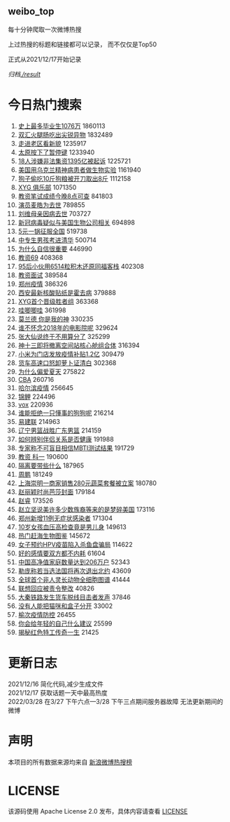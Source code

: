 weibo_top  
---
每十分钟爬取一次微博热搜  

上过热搜的标题和链接都可以记录， 而不仅仅是Top50

正式从2021/12/17开始记录  

*归档[./result](./result/)*

# 今日热门搜索  
1. [史上最多毕业生1076万](https://s.weibo.com//weibo?q=%23%E5%8F%B2%E4%B8%8A%E6%9C%80%E5%A4%9A%E6%AF%95%E4%B8%9A%E7%94%9F1076%E4%B8%87%23&Refer=top) 1860113
2. [双汇火腿肠吃出尖锐异物](https://s.weibo.com//weibo?q=%23%E5%8F%8C%E6%B1%87%E7%81%AB%E8%85%BF%E8%82%A0%E5%90%83%E5%87%BA%E5%B0%96%E9%94%90%E5%BC%82%E7%89%A9%23&Refer=top) 1832489
3. [走进老区看新貌](https://s.weibo.com//weibo?q=%23%E8%B5%B0%E8%BF%9B%E8%80%81%E5%8C%BA%E7%9C%8B%E6%96%B0%E8%B2%8C%23&Refer=top) 1235917
4. [太原按下了暂停键](https://s.weibo.com//weibo?q=%23%E5%A4%AA%E5%8E%9F%E6%8C%89%E4%B8%8B%E4%BA%86%E6%9A%82%E5%81%9C%E9%94%AE%23&Refer=top) 1233940
5. [18人涉嫌非法集资1395亿被起诉](https://s.weibo.com//weibo?q=%2318%E4%BA%BA%E6%B6%89%E5%AB%8C%E9%9D%9E%E6%B3%95%E9%9B%86%E8%B5%841395%E4%BA%BF%E8%A2%AB%E8%B5%B7%E8%AF%89%23&Refer=top) 1225721
6. [美国用乌克兰精神病患者做生物实验](https://s.weibo.com//weibo?q=%23%E7%BE%8E%E5%9B%BD%E7%94%A8%E4%B9%8C%E5%85%8B%E5%85%B0%E7%B2%BE%E7%A5%9E%E7%97%85%E6%82%A3%E8%80%85%E5%81%9A%E7%94%9F%E7%89%A9%E5%AE%9E%E9%AA%8C%23&Refer=top) 1161940
7. [狗子偷吃10斤狗粮被开刀取出8斤](https://s.weibo.com//weibo?q=%23%E7%8B%97%E5%AD%90%E5%81%B7%E5%90%8310%E6%96%A4%E7%8B%97%E7%B2%AE%E8%A2%AB%E5%BC%80%E5%88%80%E5%8F%96%E5%87%BA8%E6%96%A4%23&Refer=top) 1112158
8. [XYG 俱乐部](https://s.weibo.com//weibo?q=XYG%20%E4%BF%B1%E4%B9%90%E9%83%A8&Refer=top) 1071350
9. [教资笔试成绩今晚8点可查](https://s.weibo.com//weibo?q=%23%E6%95%99%E8%B5%84%E7%AC%94%E8%AF%95%E6%88%90%E7%BB%A9%E4%BB%8A%E6%99%9A8%E7%82%B9%E5%8F%AF%E6%9F%A5%23&Refer=top) 841803
10. [演员麦皓为去世](https://s.weibo.com//weibo?q=%23%E6%BC%94%E5%91%98%E9%BA%A6%E7%9A%93%E4%B8%BA%E5%8E%BB%E4%B8%96%23&Refer=top) 789855
11. [刘维母亲因病去世](https://s.weibo.com//weibo?q=%23%E5%88%98%E7%BB%B4%E6%AF%8D%E4%BA%B2%E5%9B%A0%E7%97%85%E5%8E%BB%E4%B8%96%23&Refer=top) 703727
12. [新冠病毒疑似与美国生物公司相关](https://s.weibo.com//weibo?q=%23%E6%96%B0%E5%86%A0%E7%97%85%E6%AF%92%E7%96%91%E4%BC%BC%E4%B8%8E%E7%BE%8E%E5%9B%BD%E7%94%9F%E7%89%A9%E5%85%AC%E5%8F%B8%E7%9B%B8%E5%85%B3%23&Refer=top) 694898
13. [5元一锅征服全国](https://s.weibo.com//weibo?q=%235%E5%85%83%E4%B8%80%E9%94%85%E5%BE%81%E6%9C%8D%E5%85%A8%E5%9B%BD%23&Refer=top) 519738
14. [中专生男孩考进清华](https://s.weibo.com//weibo?q=%23%E4%B8%AD%E4%B8%93%E7%94%9F%E7%94%B7%E5%AD%A9%E8%80%83%E8%BF%9B%E6%B8%85%E5%8D%8E%23&Refer=top) 500714
15. [为什么自信很重要](https://s.weibo.com//weibo?q=%E4%B8%BA%E4%BB%80%E4%B9%88%E8%87%AA%E4%BF%A1%E5%BE%88%E9%87%8D%E8%A6%81&Refer=top) 446990
16. [教资69](https://s.weibo.com//weibo?q=%E6%95%99%E8%B5%8469&Refer=top) 408368
17. [95后小伙用6514粒积木还原同福客栈](https://s.weibo.com//weibo?q=%2395%E5%90%8E%E5%B0%8F%E4%BC%99%E7%94%A86514%E7%B2%92%E7%A7%AF%E6%9C%A8%E8%BF%98%E5%8E%9F%E5%90%8C%E7%A6%8F%E5%AE%A2%E6%A0%88%23&Refer=top) 402308
18. [教资面试](https://s.weibo.com//weibo?q=%23%E6%95%99%E8%B5%84%E9%9D%A2%E8%AF%95%23&Refer=top) 389584
19. [郑州疫情](https://s.weibo.com//weibo?q=%23%E9%83%91%E5%B7%9E%E7%96%AB%E6%83%85%23&Refer=top) 386326
20. [西安最新核酸贴纸是霍去病](https://s.weibo.com//weibo?q=%23%E8%A5%BF%E5%AE%89%E6%9C%80%E6%96%B0%E6%A0%B8%E9%85%B8%E8%B4%B4%E7%BA%B8%E6%98%AF%E9%9C%8D%E5%8E%BB%E7%97%85%23&Refer=top) 379888
21. [XYG首个晋级胜者组](https://s.weibo.com//weibo?q=%23XYG%E9%A6%96%E4%B8%AA%E6%99%8B%E7%BA%A7%E8%83%9C%E8%80%85%E7%BB%84%23&Refer=top) 363368
22. [哇唧唧哇](https://s.weibo.com//weibo?q=%E5%93%87%E5%94%A7%E5%94%A7%E5%93%87&Refer=top) 361998
23. [莫兰德 你是我的神](https://s.weibo.com//weibo?q=%E8%8E%AB%E5%85%B0%E5%BE%B7%20%E4%BD%A0%E6%98%AF%E6%88%91%E7%9A%84%E7%A5%9E&Refer=top) 330235
24. [谁不怀念2018年的电影院呢](https://s.weibo.com//weibo?q=%23%E8%B0%81%E4%B8%8D%E6%80%80%E5%BF%B52018%E5%B9%B4%E7%9A%84%E7%94%B5%E5%BD%B1%E9%99%A2%E5%91%A2%23&Refer=top) 329624
25. [张大仙说终于不用算分了](https://s.weibo.com//weibo?q=%23%E5%BC%A0%E5%A4%A7%E4%BB%99%E8%AF%B4%E7%BB%88%E4%BA%8E%E4%B8%8D%E7%94%A8%E7%AE%97%E5%88%86%E4%BA%86%23&Refer=top) 325299
26. [神十三即将撤离空间站核心舱组合体](https://s.weibo.com//weibo?q=%23%E7%A5%9E%E5%8D%81%E4%B8%89%E5%8D%B3%E5%B0%86%E6%92%A4%E7%A6%BB%E7%A9%BA%E9%97%B4%E7%AB%99%E6%A0%B8%E5%BF%83%E8%88%B1%E7%BB%84%E5%90%88%E4%BD%93%23&Refer=top) 316394
27. [小米为门店发放疫情补贴1.2亿](https://s.weibo.com//weibo?q=%23%E5%B0%8F%E7%B1%B3%E4%B8%BA%E9%97%A8%E5%BA%97%E5%8F%91%E6%94%BE%E7%96%AB%E6%83%85%E8%A1%A5%E8%B4%B41.2%E4%BA%BF%23&Refer=top) 309479
28. [货车高速口怒卸萝卜证清白](https://s.weibo.com//weibo?q=%23%E8%B4%A7%E8%BD%A6%E9%AB%98%E9%80%9F%E5%8F%A3%E6%80%92%E5%8D%B8%E8%90%9D%E5%8D%9C%E8%AF%81%E6%B8%85%E7%99%BD%23&Refer=top) 302368
29. [为什么偏爱夏天](https://s.weibo.com//weibo?q=%23%E4%B8%BA%E4%BB%80%E4%B9%88%E5%81%8F%E7%88%B1%E5%A4%8F%E5%A4%A9%23&Refer=top) 275822
30. [CBA](https://s.weibo.com//weibo?q=CBA&Refer=top) 260716
31. [哈尔滨疫情](https://s.weibo.com//weibo?q=%23%E5%93%88%E5%B0%94%E6%BB%A8%E7%96%AB%E6%83%85%23&Refer=top) 256645
32. [锦鲤](https://s.weibo.com//weibo?q=%23%E9%94%A6%E9%B2%A4%23&Refer=top) 224496
33. [vox](https://s.weibo.com//weibo?q=vox&Refer=top) 220936
34. [谁能拒绝一只懂事的狗狗呢](https://s.weibo.com//weibo?q=%23%E8%B0%81%E8%83%BD%E6%8B%92%E7%BB%9D%E4%B8%80%E5%8F%AA%E6%87%82%E4%BA%8B%E7%9A%84%E7%8B%97%E7%8B%97%E5%91%A2%23&Refer=top) 216214
35. [易建联](https://s.weibo.com//weibo?q=%E6%98%93%E5%BB%BA%E8%81%94&Refer=top) 214963
36. [辽宁男篮战胜广东男篮](https://s.weibo.com//weibo?q=%23%E8%BE%BD%E5%AE%81%E7%94%B7%E7%AF%AE%E6%88%98%E8%83%9C%E5%B9%BF%E4%B8%9C%E7%94%B7%E7%AF%AE%23&Refer=top) 214159
37. [如何辨别伴侣关系是否健康](https://s.weibo.com//weibo?q=%23%E5%A6%82%E4%BD%95%E8%BE%A8%E5%88%AB%E4%BC%B4%E4%BE%A3%E5%85%B3%E7%B3%BB%E6%98%AF%E5%90%A6%E5%81%A5%E5%BA%B7%23&Refer=top) 191988
38. [专家称不可盲目相信MBTI测试结果](https://s.weibo.com//weibo?q=%23%E4%B8%93%E5%AE%B6%E7%A7%B0%E4%B8%8D%E5%8F%AF%E7%9B%B2%E7%9B%AE%E7%9B%B8%E4%BF%A1MBTI%E6%B5%8B%E8%AF%95%E7%BB%93%E6%9E%9C%23&Refer=top) 191729
39. [教资 科一](https://s.weibo.com//weibo?q=%E6%95%99%E8%B5%84%20%E7%A7%91%E4%B8%80&Refer=top) 190600
40. [隔离要带些什么](https://s.weibo.com//weibo?q=%23%E9%9A%94%E7%A6%BB%E8%A6%81%E5%B8%A6%E4%BA%9B%E4%BB%80%E4%B9%88%23&Refer=top) 187965
41. [周鹏](https://s.weibo.com//weibo?q=%E5%91%A8%E9%B9%8F&Refer=top) 181249
42. [上海崇明一商家销售280元蔬菜套餐被立案](https://s.weibo.com//weibo?q=%23%E4%B8%8A%E6%B5%B7%E5%B4%87%E6%98%8E%E4%B8%80%E5%95%86%E5%AE%B6%E9%94%80%E5%94%AE280%E5%85%83%E8%94%AC%E8%8F%9C%E5%A5%97%E9%A4%90%E8%A2%AB%E7%AB%8B%E6%A1%88%23&Refer=top) 180780
43. [赵丽颖时尚芭莎封面](https://s.weibo.com//weibo?q=%23%E8%B5%B5%E4%B8%BD%E9%A2%96%E6%97%B6%E5%B0%9A%E8%8A%AD%E8%8E%8E%E5%B0%81%E9%9D%A2%23&Refer=top) 179184
44. [赵睿](https://s.weibo.com//weibo?q=%E8%B5%B5%E7%9D%BF&Refer=top) 173526
45. [赵立坚说美许多少数族裔等来的是梦碎美国](https://s.weibo.com//weibo?q=%23%E8%B5%B5%E7%AB%8B%E5%9D%9A%E8%AF%B4%E7%BE%8E%E8%AE%B8%E5%A4%9A%E5%B0%91%E6%95%B0%E6%97%8F%E8%A3%94%E7%AD%89%E6%9D%A5%E7%9A%84%E6%98%AF%E6%A2%A6%E7%A2%8E%E7%BE%8E%E5%9B%BD%23&Refer=top) 173116
46. [郑州新增11例无症状感染者](https://s.weibo.com//weibo?q=%23%E9%83%91%E5%B7%9E%E6%96%B0%E5%A2%9E11%E4%BE%8B%E6%97%A0%E7%97%87%E7%8A%B6%E6%84%9F%E6%9F%93%E8%80%85%23&Refer=top) 171304
47. [10岁女孩血压高检查竟是男儿身](https://s.weibo.com//weibo?q=%2310%E5%B2%81%E5%A5%B3%E5%AD%A9%E8%A1%80%E5%8E%8B%E9%AB%98%E6%A3%80%E6%9F%A5%E7%AB%9F%E6%98%AF%E7%94%B7%E5%84%BF%E8%BA%AB%23&Refer=top) 149613
48. [热门赶海生物图鉴](https://s.weibo.com//weibo?q=%23%E7%83%AD%E9%97%A8%E8%B5%B6%E6%B5%B7%E7%94%9F%E7%89%A9%E5%9B%BE%E9%89%B4%23&Refer=top) 145672
49. [女子预约HPV疫苗陷入杀鱼盘骗局](https://s.weibo.com//weibo?q=%23%E5%A5%B3%E5%AD%90%E9%A2%84%E7%BA%A6HPV%E7%96%AB%E8%8B%97%E9%99%B7%E5%85%A5%E6%9D%80%E9%B1%BC%E7%9B%98%E9%AA%97%E5%B1%80%23&Refer=top) 114622
50. [好的感情要双方都不内耗](https://s.weibo.com//weibo?q=%23%E5%A5%BD%E7%9A%84%E6%84%9F%E6%83%85%E8%A6%81%E5%8F%8C%E6%96%B9%E9%83%BD%E4%B8%8D%E5%86%85%E8%80%97%23&Refer=top) 61604
51. [中国高净值家庭数量达到206万户](https://s.weibo.com//weibo?q=%23%E4%B8%AD%E5%9B%BD%E9%AB%98%E5%87%80%E5%80%BC%E5%AE%B6%E5%BA%AD%E6%95%B0%E9%87%8F%E8%BE%BE%E5%88%B0206%E4%B8%87%E6%88%B7%23&Refer=top) 52343
52. [勒庞称若当选法国将再次退出北约](https://s.weibo.com//weibo?q=%E5%8B%92%E5%BA%9E%E7%A7%B0%E8%8B%A5%E5%BD%93%E9%80%89%E6%B3%95%E5%9B%BD%E5%B0%86%E5%86%8D%E6%AC%A1%E9%80%80%E5%87%BA%E5%8C%97%E7%BA%A6&Refer=top) 43609
53. [全球首个非人灵长动物全细胞图谱](https://s.weibo.com//weibo?q=%23%E5%85%A8%E7%90%83%E9%A6%96%E4%B8%AA%E9%9D%9E%E4%BA%BA%E7%81%B5%E9%95%BF%E5%8A%A8%E7%89%A9%E5%85%A8%E7%BB%86%E8%83%9E%E5%9B%BE%E8%B0%B1%23&Refer=top) 41444
54. [联想回应被责令整改](https://s.weibo.com//weibo?q=%23%E8%81%94%E6%83%B3%E5%9B%9E%E5%BA%94%E8%A2%AB%E8%B4%A3%E4%BB%A4%E6%95%B4%E6%94%B9%23&Refer=top) 40826
55. [大秦铁路发生货车脱线目击者发声](https://s.weibo.com//weibo?q=%23%E5%A4%A7%E7%A7%A6%E9%93%81%E8%B7%AF%E5%8F%91%E7%94%9F%E8%B4%A7%E8%BD%A6%E8%84%B1%E7%BA%BF%E7%9B%AE%E5%87%BB%E8%80%85%E5%8F%91%E5%A3%B0%23&Refer=top) 37846
56. [没有人能把猫咪和盒子分开](https://s.weibo.com//weibo?q=%23%E6%B2%A1%E6%9C%89%E4%BA%BA%E8%83%BD%E6%8A%8A%E7%8C%AB%E5%92%AA%E5%92%8C%E7%9B%92%E5%AD%90%E5%88%86%E5%BC%80%23&Refer=top) 33002
57. [榆次疫情防控](https://s.weibo.com//weibo?q=%E6%A6%86%E6%AC%A1%E7%96%AB%E6%83%85%E9%98%B2%E6%8E%A7&Refer=top) 26455
58. [你会给年轻的自己什么建议](https://s.weibo.com//weibo?q=%23%E4%BD%A0%E4%BC%9A%E7%BB%99%E5%B9%B4%E8%BD%BB%E7%9A%84%E8%87%AA%E5%B7%B1%E4%BB%80%E4%B9%88%E5%BB%BA%E8%AE%AE%23&Refer=top) 25599
59. [揭秘红色特工传奇一生](https://s.weibo.com//weibo?q=%23%E6%8F%AD%E7%A7%98%E7%BA%A2%E8%89%B2%E7%89%B9%E5%B7%A5%E4%BC%A0%E5%A5%87%E4%B8%80%E7%94%9F%23&Refer=top) 21425
# 更新日志  
2021/12/16  简化代码,减少生成文件  
2021/12/17  获取话题一天中最高热度  
2022/03/28  在3/27 下午六点—3/28 下午三点期间服务器故障 无法更新期间的微博  
# 声明  
本项目的所有数据来源均来自 [新浪微博热搜榜](https://s.weibo.com/top/summary)  

# LICENSE
该源码使用 Apache License 2.0 发布，具体内容请查看 [LICENSE](./LICENSE)
